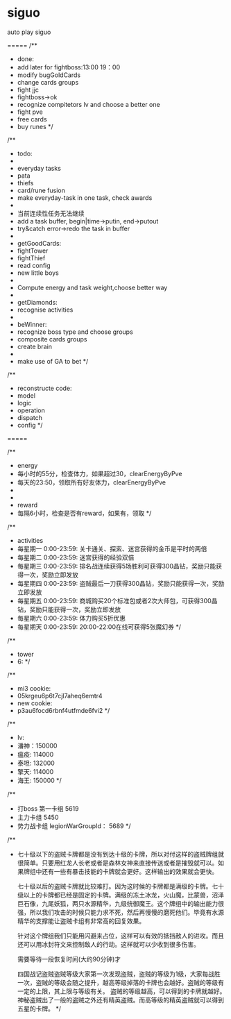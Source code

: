 siguo
=====

auto play siguo

=====
/**
 * done: 
 * add later for fightboss:13:00 19：00
 * modify bugGoldCards
 * change cards groups
 * fight jjc
 * fightboss->ok
 * recognize compitetors lv and choose a better one
 * fight pve
 * free cards
 * buy runes
 */

/**
 * todo:
 *
 * everyday tasks
 * 	pata
 * 	thiefs
 * 	card/rune fusion
 * make everyday-task in one task, check awards
 * 
 * 当前连续性任务无法继续
 * 	add a task buffer, begin|time->putin, end->putout
 * 	try&catch error->redo the task in buffer
 *
 * getGoodCards:
 * fightTower
 * fightThief
 * read config
 * new little boys
 * 
 * Compute energy and task weight,choose better way
 *
 * getDiamonds:
 * recognise activities
 *
 * beWinner:
 * recognize boss type and choose groups
 * composite cards groups
 * create brain
 *
 * make use of GA to bet
 */

/**
 * reconstructe code:
 * model
 * logic
 * 	operation
 * 	dispatch
 * config
 */

=====

/**
 * energy
 * 每小时的55分，检查体力，如果超过30，clearEnergyByPve
 * 每天的23:50，领取所有好友体力，clearEnergyByPve
 *
 * 
 * reward
 * 每隔6小时，检查是否有reward，如果有，领取
 */


/**
 * activities
 * 每星期一 0:00-23:59: 关卡通关、探索、迷宫获得的金币是平时的两倍
 * 每星期二 0:00-23:59: 迷宫获得的经验双倍
 * 每星期三 0:00-23:59: 排名战连续获得5场胜利可获得300晶钻，奖励只能获得一次，奖励立即发放
 * 每星期四 0:00-23:59: 盗贼最后一刀获得300晶钻，奖励只能获得一次，奖励立即发放
 * 每星期五 0:00-23:59: 商城购买20个标准包或者2次大师包，可获得300晶钻，奖励只能获得一次，奖励立即发放
 * 每星期六 0:00-23:59: 体力购买5折优惠
 * 每星期天 0:00-23:59: 20:00-22:00在线可获得5张魔幻券
 */

/**
 * tower
 * 6:
 */

/**
 * mi3 cookie:
 * 05krgeu6p6t7cjl7aheq6emtr4
 * new cookie:
 * p3au6focd6rbnf4utfmde6fvi2
 */
 

/**
 * lv:
 * 潘神：150000
 * 瘟疫: 114000
 * 泰坦: 132000
 * 擎天: 114000
 * 海王: 150000
 */

/**
 * 打boss 第一卡组 5619
 * 主力卡组 5450
 * 势力战卡组 legionWarGroupId： 5689
 */

/**
 *  七十级以下的盗贼卡牌都是没有到达十级的卡牌，所以对付这样的盗贼牌组就很简单。只要用红龙人长老或者是森林女神来直接传送或者是摧毁就可以。如果牌组中还有一些有暴击技能的卡牌就会更好。这样输出的效果就会更快。 
     
    七十级以后的盗贼卡牌就比较难打。因为这时候的卡牌都是满级的卡牌。七十级以上的卡牌都已经是固定的卡牌。满级的冻土冰龙，火山魔，比蒙兽，沼泽巨石像，九尾妖狐，两只水源精华，九级统御魔王。这个牌组中的输出能力很强，所以我们攻击的时候只能力求不死，然后再慢慢的磨死他们。毕竟有水源精华的支撑能让盗贼卡组有非常高的回复效果。 
     
    针对这个牌组我们只能用闪避来占位，这样可以有效的抵挡敌人的进攻。而且还可以用冰封符文来控制敌人的行动。这样就可以少收到很多伤害。

    需要等待一段恢复时间(大约90分钟)才

    四国战记盗贼盗贼等级大家第一次发现盗贼，盗贼的等级为1级，大家每战胜一次，盗贼的等级会随之提升，越高等级掉落的卡牌也会越好。盗贼的等级有一定的上限，其上限与等级有关。
    盗贼的等级越高，可以得到的卡牌就越好。神秘盗贼出了一般的盗贼之外还有精英盗贼。而高等级的精英盗贼就可以得到五星的卡牌。
 */